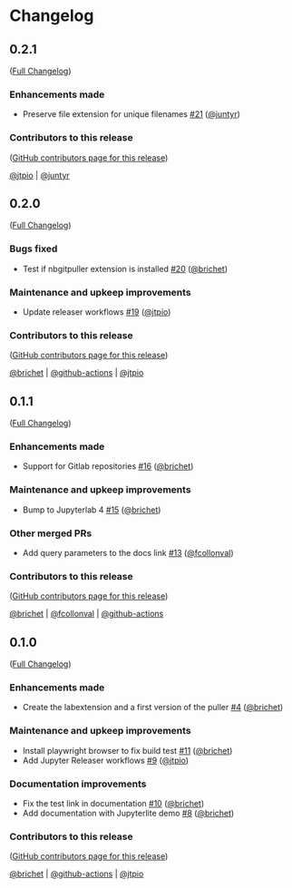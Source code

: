 # Changelog

<!-- <START NEW CHANGELOG ENTRY> -->

## 0.2.1

([Full Changelog](https://github.com/jupyterlite/litegitpuller/compare/v0.2.0...f3447162bc3c1edff73fefe4151eeb6f022dbbcb))

### Enhancements made

- Preserve file extension for unique filenames [#21](https://github.com/jupyterlite/litegitpuller/pull/21) ([@juntyr](https://github.com/juntyr))

### Contributors to this release

([GitHub contributors page for this release](https://github.com/jupyterlite/litegitpuller/graphs/contributors?from=2024-07-24&to=2024-10-02&type=c))

[@jtpio](https://github.com/search?q=repo%3Ajupyterlite%2Flitegitpuller+involves%3Ajtpio+updated%3A2024-07-24..2024-10-02&type=Issues) | [@juntyr](https://github.com/search?q=repo%3Ajupyterlite%2Flitegitpuller+involves%3Ajuntyr+updated%3A2024-07-24..2024-10-02&type=Issues)

<!-- <END NEW CHANGELOG ENTRY> -->

## 0.2.0

([Full Changelog](https://github.com/jupyterlite/litegitpuller/compare/v0.1.1...f83164e44cadd061bc74aef5e60ed017c59666f8))

### Bugs fixed

- Test if nbgitpuller extension is installed [#20](https://github.com/jupyterlite/litegitpuller/pull/20) ([@brichet](https://github.com/brichet))

### Maintenance and upkeep improvements

- Update releaser workflows [#19](https://github.com/jupyterlite/litegitpuller/pull/19) ([@jtpio](https://github.com/jtpio))

### Contributors to this release

([GitHub contributors page for this release](https://github.com/jupyterlite/litegitpuller/graphs/contributors?from=2023-12-19&to=2024-07-24&type=c))

[@brichet](https://github.com/search?q=repo%3Ajupyterlite%2Flitegitpuller+involves%3Abrichet+updated%3A2023-12-19..2024-07-24&type=Issues) | [@github-actions](https://github.com/search?q=repo%3Ajupyterlite%2Flitegitpuller+involves%3Agithub-actions+updated%3A2023-12-19..2024-07-24&type=Issues) | [@jtpio](https://github.com/search?q=repo%3Ajupyterlite%2Flitegitpuller+involves%3Ajtpio+updated%3A2023-12-19..2024-07-24&type=Issues)

## 0.1.1

([Full Changelog](https://github.com/jupyterlite/litegitpuller/compare/v0.1.0...ef363d22392b65ee2efa58c75bcbd1b98c61a1d6))

### Enhancements made

- Support for Gitlab repositories [#16](https://github.com/jupyterlite/litegitpuller/pull/16) ([@brichet](https://github.com/brichet))

### Maintenance and upkeep improvements

- Bump to Jupyterlab 4 [#15](https://github.com/jupyterlite/litegitpuller/pull/15) ([@brichet](https://github.com/brichet))

### Other merged PRs

- Add query parameters to the docs link [#13](https://github.com/jupyterlite/litegitpuller/pull/13) ([@fcollonval](https://github.com/fcollonval))

### Contributors to this release

([GitHub contributors page for this release](https://github.com/jupyterlite/litegitpuller/graphs/contributors?from=2023-09-14&to=2023-12-19&type=c))

[@brichet](https://github.com/search?q=repo%3Ajupyterlite%2Flitegitpuller+involves%3Abrichet+updated%3A2023-09-14..2023-12-19&type=Issues) | [@fcollonval](https://github.com/search?q=repo%3Ajupyterlite%2Flitegitpuller+involves%3Afcollonval+updated%3A2023-09-14..2023-12-19&type=Issues) | [@github-actions](https://github.com/search?q=repo%3Ajupyterlite%2Flitegitpuller+involves%3Agithub-actions+updated%3A2023-09-14..2023-12-19&type=Issues)

## 0.1.0

([Full Changelog](https://github.com/jupyterlite/litegitpuller/compare/b111f5d0e1682f3ae14d3205fb1d389b408e7753...1b0011799a217759b34705727030c5f515ddc464))

### Enhancements made

- Create the labextension and a first version of the puller [#4](https://github.com/jupyterlite/litegitpuller/pull/4) ([@brichet](https://github.com/brichet))

### Maintenance and upkeep improvements

- Install playwright browser to fix build test [#11](https://github.com/jupyterlite/litegitpuller/pull/11) ([@brichet](https://github.com/brichet))
- Add Jupyter Releaser workflows [#9](https://github.com/jupyterlite/litegitpuller/pull/9) ([@jtpio](https://github.com/jtpio))

### Documentation improvements

- Fix the test link in documentation [#10](https://github.com/jupyterlite/litegitpuller/pull/10) ([@brichet](https://github.com/brichet))
- Add documentation with Jupyterlite demo [#8](https://github.com/jupyterlite/litegitpuller/pull/8) ([@brichet](https://github.com/brichet))

### Contributors to this release

([GitHub contributors page for this release](https://github.com/jupyterlite/litegitpuller/graphs/contributors?from=2023-08-28&to=2023-09-14&type=c))

[@brichet](https://github.com/search?q=repo%3Ajupyterlite%2Flitegitpuller+involves%3Abrichet+updated%3A2023-08-28..2023-09-14&type=Issues) | [@github-actions](https://github.com/search?q=repo%3Ajupyterlite%2Flitegitpuller+involves%3Agithub-actions+updated%3A2023-08-28..2023-09-14&type=Issues) | [@jtpio](https://github.com/search?q=repo%3Ajupyterlite%2Flitegitpuller+involves%3Ajtpio+updated%3A2023-08-28..2023-09-14&type=Issues)

